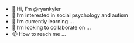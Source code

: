 - 👋 Hi, I’m @ryankyler
- 👀 I’m interested in social psychology and autism
- 🌱 I’m currently learning ...
- 💞️ I’m looking to collaborate on ...
- 📫 How to reach me ...

<!---
ryankyler/ryankyler is a ✨ special ✨ repository because its `README.md` (this file) appears on your GitHub profile.
You can click the Preview link to take a look at your changes.
--->
